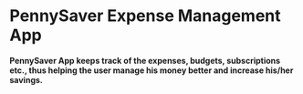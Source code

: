 # PennySaver Expense Management App
**PennySaver App keeps track of the expenses, budgets, subscriptions etc., thus helping the user manage his money better and increase his/her savings.**
